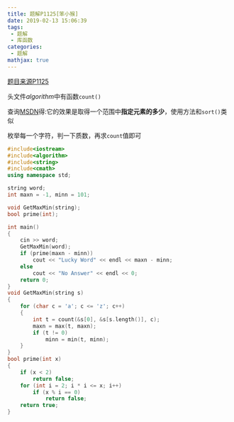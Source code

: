 ```yaml
---
title: 题解P1125[笨小猴]
date: 2019-02-13 15:06:39
tags:
 - 题解
 - 库函数
categories:
 - 题解
mathjax: true
---
```


<a href="https://www.luogu.com.cn/problemnew/show/P1125" class="LinkCard">题目来源P1125</a>

头文件$algorithm$中有函数`count()`

查询[MSDN](https://docs.microsoft.com/zh-cn/cpp/standard-library/algorithm-functions?view=vs-2017#count)得:它的效果是取得一个范围中**指定元素的多少**，使用方法和`sort()`类似

枚举每一个字符，判一下质数，再求`count`值即可

<!-- more -->

```cpp
#include<iostream>
#include<algorithm>
#include<string>
#include<cmath>
using namespace std;

string word;
int maxn = -1, minn = 101;

void GetMaxMin(string);
bool prime(int);

int main()
{
    cin >> word;
    GetMaxMin(word);
    if (prime(maxn - minn))
        cout << "Lucky Word" << endl << maxn - minn;
    else
        cout << "No Answer" << endl << 0;
    return 0;
}
void GetMaxMin(string s)
{
    for (char c = 'a'; c <= 'z'; c++)
    {
        int t = count(&s[0], &s[s.length()], c);
        maxn = max(t, maxn);
        if (t != 0)
            minn = min(t, minn);
    }
}
bool prime(int x)
{
    if (x < 2)
        return false;
    for (int i = 2; i * i <= x; i++)
        if (x % i == 0)
            return false;
    return true;
}
```
